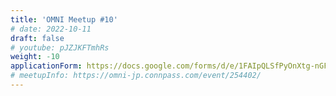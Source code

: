 ```yaml
---
title: 'OMNI Meetup #10'
# date: 2022-10-11
draft: false
# youtube: pJZJKFTmhRs
weight: -10
applicationForm: https://docs.google.com/forms/d/e/1FAIpQLSfPyOnXtg-nGFLD7H0tIMLD2J00URC0J9-IlwVmhCu_qU48hw/viewform
# meetupInfo: https://omni-jp.connpass.com/event/254402/
---
```


